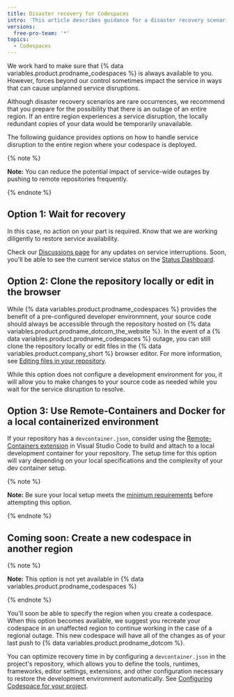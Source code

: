 ```yaml
---
title: Disaster recovery for Codespaces
intro: 'This article describes guidance for a disaster recovery scenario, when a whole region experiences an outage due to major natural disaster or widespread service interruption.'
versions:
  free-pro-team: '*'
topics:
  - Codespaces
---
```


We work hard to make sure that {% data variables.product.prodname_codespaces %} is always available to you. However, forces beyond our control sometimes impact the service in ways that can cause unplanned service disruptions.

Although disaster recovery scenarios are rare occurrences, we recommend that you prepare for the possibility that there is an outage of an entire region. If an entire region experiences a service disruption, the locally redundant copies of your data would be temporarily unavailable.

The following guidance provides options on how to handle service disruption to the entire region where your codespace is deployed.

{% note %}

**Note:** You can reduce the potential impact of service-wide outages by pushing to remote repositories frequently.

{% endnote %}

## Option 1: Wait for recovery

In this case, no action on your part is required. Know that we are working diligently to restore service availability. 

Check our [Discussions page](https://github.com/github/feedback/discussions/categories/codespaces-feedback) for any updates on service interruptions. Soon, you'll be able to see the current service status on the [Status Dashboard](https://www.githubstatus.com/). 

## Option 2: Clone the repository locally or edit in the browser

While {% data variables.product.prodname_codespaces %} provides the benefit of a pre-configured developer environmnent, your source code should always be accessible through the repository hosted on {% data variables.product.prodname_dotcom_the_website %}. In the event of a {% data variables.product.prodname_codespaces %} outage, you can still clone the repository locally or edit files in the {% data variables.product.company_short %} browser editor. For more information, see [Editing files in your repository](/github/managing-files-in-a-repository/managing-files-on-github/editing-files-in-your-repository).

While this option does not configure a development environment for you, it will allow you to make changes to your source code as needed while you wait for the service disruption to resolve.

## Option 3: Use Remote-Containers and Docker for a local containerized environment

If your repository has a `devcontainer.json`, consider using the [Remote-Containers extension](https://code.visualstudio.com/docs/remote/containers#_quick-start-open-a-git-repository-or-github-pr-in-an-isolated-container-volume) in Visual Studio Code to build and attach to a local development container for your repository. The setup time for this option will vary depending on your local specifications and the complexity of your dev container setup.

{% note %}

**Note:** Be sure your local setup meets the [minimum requirements](https://code.visualstudio.com/docs/remote/containers#_system-requirements) before attempting this option.

{% endnote %}

## Coming soon: Create a new codespace in another region

{% note %}

**Note:** This option is not yet available in {% data variables.product.prodname_codespaces %}

{% endnote %}

You'll soon be able to specify the region when you create a codespace. When this option becomes available, we suggest you recreate your codespace in an unaffected region to continue working in the case of a regional outage. This new codespace will have all of the changes as of your last push to {% data variables.product.prodname_dotcom %}.

You can optimize recovery time in by configuring a `devcontainer.json` in the project's repository, which allows you to define the tools, runtimes, frameworks, editor settings, extensions, and other configuration necessary to restore the development environment automatically. See [Configuring Codespace for your project](/codespaces/setting-up-your-codespace/configuring-codespaces-for-your-project).

